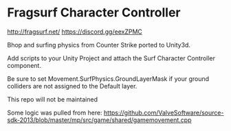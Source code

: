 # Fragsurf Character Controller

http://fragsurf.net/
https://discord.gg/eexZPMC

Bhop and surfing physics from Counter Strike ported to Unity3d.

Add scripts to your Unity Project and attach the Surf Character Controller component.

Be sure to set Movement.SurfPhysics.GroundLayerMask if your ground colliders are not assigned to the Default layer.

This repo will not be maintained

Some logic was pulled from here:
https://github.com/ValveSoftware/source-sdk-2013/blob/master/mp/src/game/shared/gamemovement.cpp
